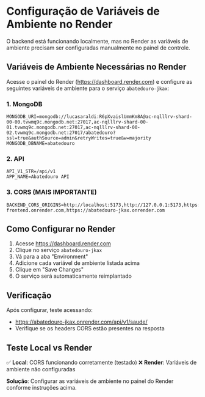 # Configuração de Variáveis de Ambiente no Render

O backend está funcionando localmente, mas no Render as variáveis de ambiente precisam ser configuradas manualmente no painel de controle.

## Variáveis de Ambiente Necessárias no Render

Acesse o painel do Render (https://dashboard.render.com) e configure as seguintes variáveis de ambiente para o serviço `abatedouro-jkax`:

### 1. MongoDB
```
MONGODB_URI=mongodb://lucasaraldi:R6pXvaislUmmKm8A@ac-nqlllrv-shard-00-00.tvwmq9c.mongodb.net:27017,ac-nqlllrv-shard-00-01.tvwmq9c.mongodb.net:27017,ac-nqlllrv-shard-00-02.tvwmq9c.mongodb.net:27017/abatedouro?ssl=true&authSource=admin&retryWrites=true&w=majority
MONGODB_DBNAME=abatedouro
```

### 2. API
```
API_V1_STR=/api/v1
APP_NAME=Abatedouro API
```

### 3. CORS (MAIS IMPORTANTE)
```
BACKEND_CORS_ORIGINS=http://localhost:5173,http://127.0.0.1:5173,https://abatedouro-frontend.onrender.com,https://abatedouro-jkax.onrender.com
```

## Como Configurar no Render

1. Acesse https://dashboard.render.com
2. Clique no serviço `abatedouro-jkax`
3. Vá para a aba "Environment"
4. Adicione cada variável de ambiente listada acima
5. Clique em "Save Changes"
6. O serviço será automaticamente reimplantado

## Verificação

Após configurar, teste acessando:
- https://abatedouro-jkax.onrender.com/api/v1/saude/
- Verifique se os headers CORS estão presentes na resposta

## Teste Local vs Render

✅ **Local**: CORS funcionando corretamente (testado)
❌ **Render**: Variáveis de ambiente não configuradas

**Solução**: Configurar as variáveis de ambiente no painel do Render conforme instruções acima.